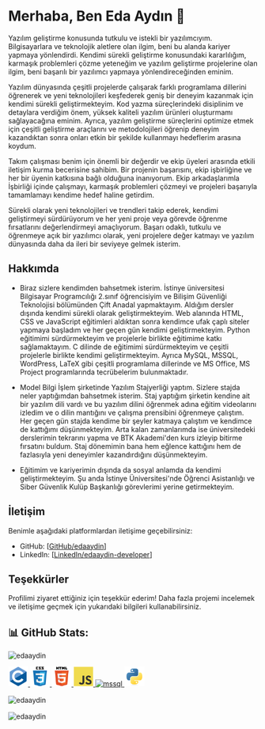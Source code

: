 # Merhaba, Ben Eda Aydın 👋

Yazılım geliştirme konusunda tutkulu ve istekli bir yazılımcıyım. Bilgisayarlara ve teknolojik aletlere olan ilgim, beni bu alanda kariyer yapmaya yönlendirdi. Kendimi sürekli geliştirme konusundaki kararlılığım, karmaşık problemleri çözme yeteneğim ve yazılım geliştirme projelerine olan ilgim, beni başarılı bir yazılımcı yapmaya yönlendireceğinden eminim.

Yazılım dünyasında çeşitli projelerde çalışarak farklı programlama dillerini öğrenerek ve yeni teknolojileri keşfederek geniş bir deneyim kazanmak için kendimi sürekli geliştirmekteyim. Kod yazma süreçlerindeki disiplinim ve detaylara verdiğim önem, yüksek kaliteli yazılım ürünleri oluşturmamı sağlayacağına eminim. Ayrıca, yazılım geliştirme süreçlerini optimize etmek için çeşitli geliştirme araçlarını ve metodolojileri öğrenip deneyim kazandıktan sonra onları etkin bir şekilde kullanmayı hedeflerim arasına koydum.

Takım çalışması benim için önemli bir değerdir ve ekip üyeleri arasında etkili iletişim kurma becerisine sahibim. Bir projenin başarısını, ekip işbirliğine ve her bir üyenin katkısına bağlı olduğuna inanıyorum. Ekip arkadaşlarımla İşbirliği içinde çalışmayı, karmaşık problemleri çözmeyi ve projeleri başarıyla tamamlamayı kendime hedef haline getirdim. 

Sürekli olarak yeni teknolojileri ve trendleri takip ederek, kendimi geliştirmeyi sürdürüyorum ve her yeni proje veya görevde öğrenme fırsatlarını değerlendirmeyi amaçlıyorum.
Başarı odaklı, tutkulu ve öğrenmeye açık bir yazılımcı olarak, yeni projelere değer katmayı ve yazılım dünyasında daha da ileri bir seviyeye gelmek isterim.

## Hakkımda

- Biraz sizlere kendimden bahsetmek isterim. İstinye üniversitesi Bilgisayar Programcılığı 2.sınıf öğrencisiyim ve Bilişim Güvenliği Teknolojisi bölümünden Çift Anadal yapmaktayım. Aldığım dersler dışında kendimi sürekli olarak geliştirmekteyim. Web alanında HTML, CSS ve JavaScript eğitimleri aldıktan sonra kendimce ufak çaplı siteler yapmaya başladım ve her geçen gün kendimi geliştirmekteyim. Python eğitimimi sürdürmekteyim ve projelerle birlikte eğitimime katkı sağlamaktayım. C dilinde de eğitimimi sürdürmekteyim ve çeşitli projelerle birlikte kendimi geliştirmekteyim. Ayrıca MySQL, MSSQL, WordPress, LaTeX gibi çeşitli programlama dillerinde ve MS Office, MS Project programlarında tecrübelerim bulunmaktadır.

- Model Bilgi İşlem şirketinde Yazılım Stajyerliği yaptım. Sizlere stajda neler yaptığımdan bahsetmek isterim. Staj yaptığım şirketin kendine ait bir yazılım dili vardı ve bu yazılım dilini öğrenmek adına eğitim videolarını izledim ve o dilin mantığını ve çalışma prensibini öğrenmeye çalıştım. Her geçen gün stajda kendime bir şeyler katmaya çalıştım ve kendimce de kattığımı düşünmekteyim. Arta kalan zamanlarımda ise üniversitedeki derslerimin tekrarını yapma ve BTK Akademi'den kurs izleyip bitirme fırsatını buldum. Staj dönemimin bana hem eğlence kattığını hem de fazlasıyla yeni deneyimler kazandırdığını düşünmekteyim.

- Eğitimim ve kariyerimin dışında da sosyal anlamda da kendimi geliştirmekteyim. Şu anda İstinye Üniversitesi'nde Öğrenci Asistanlığı ve Siber Güvenlik Kulüp Başkanlığı görevlerimi yerine getirmekteyim.

## İletişim

Benimle aşağıdaki platformlardan iletişime geçebilirsiniz:

- GitHub: [[GitHub/edaaydin](GitHub-linki)]
- LinkedIn: [[LinkedIn/edaaydin-developer](https://www.linkedin.com/in/edaaydin-developer/)]
  
## Teşekkürler

Profilimi ziyaret ettiğiniz için teşekkür ederim! Daha fazla projemi incelemek ve iletişime geçmek için yukarıdaki bilgileri kullanabilirsiniz.

## 📊 GitHub Stats:

<p align="left"> <img src="https://komarev.com/ghpvc/?username=edaaydin&label=Profile%20views&color=0e75b6&style=flat" alt="edaaydin" /> </p>

<p align="left"> <a href="https://www.cprogramming.com/" target="_blank" rel="noreferrer"> <img src="https://raw.githubusercontent.com/devicons/devicon/master/icons/c/c-original.svg" alt="c" width="40" height="40"/> </a> <a href="https://www.w3schools.com/css/" target="_blank" rel="noreferrer"> <img src="https://raw.githubusercontent.com/devicons/devicon/master/icons/css3/css3-original-wordmark.svg" alt="css3" width="40" height="40"/> </a> <a href="https://www.w3.org/html/" target="_blank" rel="noreferrer"> <img src="https://raw.githubusercontent.com/devicons/devicon/master/icons/html5/html5-original-wordmark.svg" alt="html5" width="40" height="40"/> </a> <a href="https://developer.mozilla.org/en-US/docs/Web/JavaScript" target="_blank" rel="noreferrer"> <img src="https://raw.githubusercontent.com/devicons/devicon/master/icons/javascript/javascript-original.svg" alt="javascript" width="40" height="40"/> </a> <a href="https://www.microsoft.com/en-us/sql-server" target="_blank" rel="noreferrer"> <img src="https://www.svgrepo.com/show/303229/microsoft-sql-server-logo.svg" alt="mssql" width="40" height="40"/> </a> <a href="https://www.python.org" target="_blank" rel="noreferrer"> <img src="https://raw.githubusercontent.com/devicons/devicon/master/icons/python/python-original.svg" alt="python" width="40" height="40"/> </a> </p>

<p><img align="center" src="https://github-readme-stats.vercel.app/api/top-langs?username=edaaydin&show_icons=true&locale=en&layout=compact" alt="edaaydin" /></p>

<p><img align="center" src="https://github-readme-streak-stats.herokuapp.com/?user=edaaydin&" alt="edaaydin" /></p>
